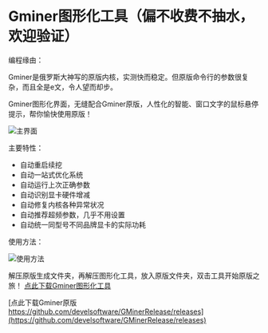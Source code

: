 # Gminer图形化工具（偏不收费不抽水，欢迎验证）

编程缘由：

Gminer是俄罗斯大神写的原版内核，实测快而稳定。但原版命令行的参数很复杂，而且全是e文，令人望而却步。

Gminer图形化界面，无缝配合Gminer原版，人性化的智能、窗口文字的鼠标悬停提示，帮你愉快使用原版！


![主界面](https://github.com/MagicXC/GminerUITool/blob/main/ui.jpg)

主要特性：
* 自动重启续挖
* 自动一站式优化系统
* 自动运行上次正确参数
* 自动识别显卡硬件增减
* 自动修复内核各种异常状况
* 自动推荐超频参数，几乎不用设置
* 自动统一同型号不同品牌显卡的实际功耗

使用方法：

![使用方法](https://github.com/MagicXC/GminerUITool/blob/main/use.jpg)

解压原版生成文件夹，再解压图形化工具，放入原版文件夹，双击工具开始原版之旅！ [点此下载Gminer图形化工具](https://github.com/MagicXC/GminerUITool/releases)

[点此下载Gminer原版 https://github.com/develsoftware/GMinerRelease/releases](https://github.com/develsoftware/GMinerRelease/releases)
